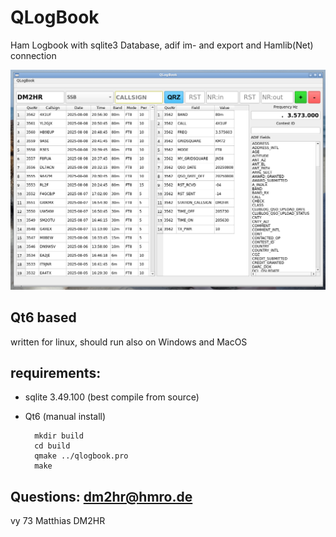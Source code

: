 # QLogBook
Ham Logbook with sqlite3 Database, adif im- and export and Hamlib(Net) connection

<img src="qlogbook.png">

## Qt6 based
written for linux, should run also on Windows and MacOS<br/>

## requirements:
- sqlite 3.49.100 (best compile from source)
- Qt6 (manual install)

        mkdir build
        cd build
        qmake ../qlogbook.pro
        make

## Questions: dm2hr@hmro.de
vy 73 Matthias DM2HR
